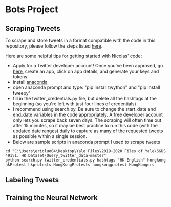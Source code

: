 # Bots Project

## Scraping Tweets
To scrape and store tweets in a format compatible with the code in this repository, please follow the steps listed [here](https://github.com/NicolasGDM/Query_twitter_data).

Here are some helpful tips for getting started with Nicolas' code:
- Apply for a Twitter developer account! Once you've been approved, go [here](https://developer.twitter.com/en/apps), create an app, click on app details, and generate your keys and tokens
- install [anaconda](https://www.anaconda.com/distribution/)
- open anaconda prompt and type: "pip install twython" and "pip install tweepy"
- fill in the twitter_credentials.py file, but delete all the hashtags at the beginning (so you're left with just four lines of credentials)
- I recommend using search.py. Be sure to change the start_date and end_date variables in the code appropriately. A free developer account only lets you scrape back seven days. The scraping will often time out after 15 minutes, so it may be best practice to run this code (with the updated date ranges) daily to capture as many of the requested tweets as possible within a single session. 
- Below are sample scripts in anaconda prompt I used to scrape tweets
```
cd "C:\Users\ericluo04\Desktop\Yale Files\2019-2020 Files of Yale\S&DS 491\1. HK Dataset\Query_twitter_data-master"
python search.py twitter_credentials.py hashtags "HK English" hongkong hkProtest hkprotests HongKongProtests hongkongprotest HongKongers
```
## Labeling Tweets

## Training the Neural Network
